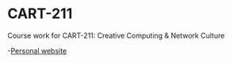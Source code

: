 # CART-211
Course work for CART-211: Creative Computing & Network Culture

-[Personal website](https://danielcacatian.github.io/CART-253/personal_site/)
